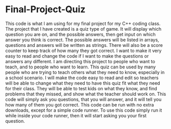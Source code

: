 # Final-Project-Quiz
This code is what I am using for my final project for my C++ coding class.
  The project that I have created is a quiz type of game. It will display which question you are on, and the possible answers, then get input on which answer you think is correct. The possible answers will be listed in arrays, questions and answers will be written as strings. There will also be a score counter to keep track of how many they got correct. I want to make it very easy to read and change the code if I want to make the questions or answers any different.
  I am directing this project to people who want to teach, and to people who want to learn. This quiz can be used by many people who are trying to teach others what they need to know, especially in a school scenario. I will make the code easy to read and edit so teachers will be able to change what they need to have this quiz fit what they need for their class. They will be able to test kids on what they know, and find problems that they missed, and show what the teacher should work on.
  This code will simply ask you questions, that you will answer, and it will tell you how many of them you got correct.
  This code can be run with no extra downloads, except for a simple code runner.
  To use this code simply run it while inside your code runner, then it will start asking you your first question.
